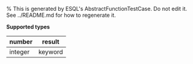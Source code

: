 % This is generated by ESQL's AbstractFunctionTestCase. Do not edit it. See ../README.md for how to regenerate it.

**Supported types**

| number | result |
| --- | --- |
| integer | keyword |

